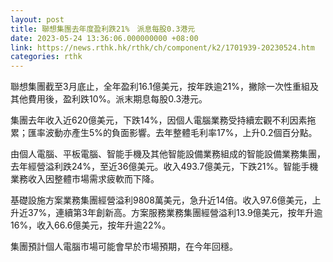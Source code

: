 ```yaml
---
layout: post
title: 聯想集團去年度盈利跌21%　派息每股0.3港元
date: 2023-05-24 13:36:06.000000000 +08:00
link: https://news.rthk.hk/rthk/ch/component/k2/1701939-20230524.htm
categories: rthk
---
```


聯想集團截至3月底止，全年盈利16.1億美元，按年跌逾21%，撇除一次性重組及其他費用後，盈利跌10%。派末期息每股0.3港元。

集團去年收入近620億美元，下跌14%，因個人電腦業務受持續宏觀不利因素拖累；匯率波動亦產生5%的負面影響。去年整體毛利率17%，上升0.2個百分點。

由個人電腦、平板電腦、智能手機及其他智能設備業務組成的智能設備業務集團，去年經營溢利跌24%，至近36億美元。收入493.7億美元，下跌21%。智能手機業務收入因整體市場需求疲軟而下降。

基礎設施方案業務集團經營溢利9808萬美元，急升近14倍。收入97.6億美元，上升近37%，連續第3年創新高。方案服務業務集團經營溢利13.9億美元，按年升逾16%，收入66.6億美元，按年升逾22%。

集團預計個人電腦市場可能會早於市場預期，在今年回穩。
